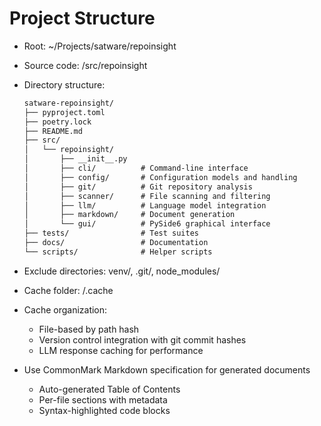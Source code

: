 # Project Structure

- Root: ~/Projects/satware/repoinsight
- Source code: /src/repoinsight
- Directory structure:
  
  ```txt
  satware-repoinsight/
  ├── pyproject.toml
  ├── poetry.lock
  ├── README.md
  ├── src/
  │   └── repoinsight/
  │       ├── __init__.py
  │       ├── cli/          # Command-line interface
  │       ├── config/       # Configuration models and handling
  │       ├── git/          # Git repository analysis
  │       ├── scanner/      # File scanning and filtering
  │       ├── llm/          # Language model integration
  │       ├── markdown/     # Document generation
  │       └── gui/          # PySide6 graphical interface
  ├── tests/                # Test suites
  ├── docs/                 # Documentation
  └── scripts/              # Helper scripts
  ```

- Exclude directories: venv/, .git/, node_modules/
- Cache folder: /.cache
- Cache organization:
  - File-based by path hash
  - Version control integration with git commit hashes
  - LLM response caching for performance
- Use CommonMark Markdown specification for generated documents
  - Auto-generated Table of Contents
  - Per-file sections with metadata
  - Syntax-highlighted code blocks
